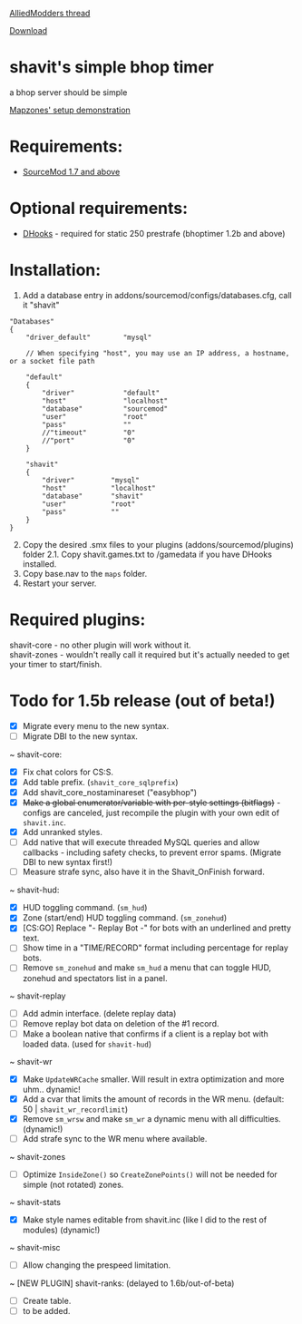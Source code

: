 [AlliedModders thread](https://forums.alliedmods.net/showthread.php?t=265456)

[Download](https://github.com/Shavitush/bhoptimer/releases)

# shavit's simple bhop timer
a bhop server should be simple

[Mapzones' setup demonstration](https://www.youtube.com/watch?v=oPKso2hoLw0)

# Requirements:
* [SourceMod 1.7 and above](http://www.sourcemod.net/downloads.php)

# Optional requirements:
* [DHooks](http://users.alliedmods.net/~drifter/builds/dhooks/2.0/) - required for static 250 prestrafe (bhoptimer 1.2b and above)

#  Installation:
1. Add a database entry in addons/sourcemod/configs/databases.cfg, call it "shavit"
```
"Databases"
{
	"driver_default"		"mysql"

	// When specifying "host", you may use an IP address, a hostname, or a socket file path

	"default"
	{
		"driver"			"default"
		"host"				"localhost"
		"database"			"sourcemod"
		"user"				"root"
		"pass"				""
		//"timeout"			"0"
		//"port"			"0"
	}

	"shavit"
	{
		"driver"         "mysql"
		"host"           "localhost"
		"database"       "shavit"
		"user"           "root"
		"pass"           ""
	}
}
```
2. Copy the desired .smx files to your plugins (addons/sourcemod/plugins) folder
2.1. Copy shavit.games.txt to /gamedata if you have DHooks installed.
3. Copy base.nav to the `maps` folder.
4. Restart your server.

# Required plugins:
shavit-core - no other plugin will work without it.  
shavit-zones - wouldn't really call it required but it's actually needed to get your timer to start/finish.

# Todo for 1.5b release (out of beta!)
- [x] Migrate every menu to the new syntax.
- [ ] Migrate DBI to the new syntax.

~ shavit-core:
- [x] Fix chat colors for CS:S.
- [x] Add table prefix. (`shavit_core_sqlprefix`)
- [x] Add shavit_core_nostaminareset ("easybhop")
- [x] ~~Make a global enumerator/variable with per-style settings (bitflags)~~ - configs are canceled, just recompile the plugin with your own edit of `shavit.inc`.
- [x] Add unranked styles.
- [ ] Add native that will execute threaded MySQL queries and allow callbacks - including safety checks, to prevent error spams. (Migrate DBI to new syntax first!)
- [ ] Measure strafe sync, also have it in the Shavit_OnFinish forward.

~ shavit-hud:
- [x] HUD toggling command. (`sm_hud`)
- [x] Zone (start/end) HUD toggling command. (`sm_zonehud`)
- [x] [CS:GO] Replace "- Replay Bot -" for bots with an underlined and pretty text.
- [ ] Show time in a "TIME/RECORD" format including percentage for replay bots.
- [ ] Remove `sm_zonehud` and make `sm_hud` a menu that can toggle HUD, zonehud and spectators list in a panel.

~ shavit-replay
- [ ] Add admin interface. (delete replay data)
- [ ] Remove replay bot data on deletion of the #1 record.
- [ ] Make a boolean native that confirms if a client is a replay bot with loaded data. (used for `shavit-hud`)

~ shavit-wr
- [x] Make `UpdateWRCache` smaller. Will result in extra optimization and more uhm.. dynamic!
- [x] Add a cvar that limits the amount of records in the WR menu. (default: 50 | `shavit_wr_recordlimit`)
- [x] Remove `sm_wrsw` and make `sm_wr` a dynamic menu with all difficulties. (dynamic!)
- [ ] Add strafe sync to the WR menu where available.

~ shavit-zones
- [ ] Optimize `InsideZone()` so `CreateZonePoints()` will not be needed for simple (not rotated) zones.

~ shavit-stats
- [x] Make style names editable from shavit.inc (like I did to the rest of modules) (dynamic!)

~ shavit-misc
- [ ] Allow changing the prespeed limitation.

~ [NEW PLUGIN] shavit-ranks: (delayed to 1.6b/out-of-beta)
- [ ] Create table.
- [ ] to be added.
